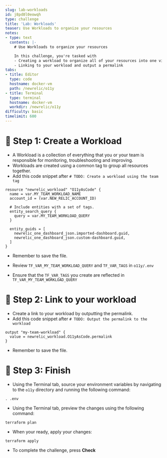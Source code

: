 ```yaml
---
slug: lab-workloads
id: j8pd8l0eowqh
type: challenge
title: 'Lab: Workloads'
teaser: Use Workloads to organize your resources
notes:
- type: text
  contents: |-
    # Use Workloads to organize your resources

    In this challenge, you're tasked with
    - Creating a workload to organize all of your resources into one view (Full Stack)
    - Linking to your workload and output a permalink
tabs:
- title: Editor
  type: code
  hostname: docker-vm
  path: /newrelic/o11y
- title: Terminal
  type: terminal
  hostname: docker-vm
  workdir: /newrelic/o11y
difficulty: basic
timelimit: 600
---
```

🧪 Step 1: Create a Workload
=======================

- A Workload is a collection of everything that you or your team is responsible for monitoring, troubleshooting and improving.
- Workloads are created using a common tag to group all resources together.
- Add this code snippet after `# TODO: Create a workload using the team tag`

```
resource "newrelic_workload" "O11yAsCode" {
  name = var.MY_TEAM_WORKLOAD_NAME
  account_id = (var.NEW_RELIC_ACCOUNT_ID)

  # Include entities with a set of tags.
  entity_search_query {
    query = var.MY_TEAM_WORKLOAD_QUERY
  }

  entity_guids = [
    newrelic_one_dashboard_json.imported-dashboard.guid,
    newrelic_one_dashboard_json.custom-dashboard.guid,
  ]
}
```

- Remember to save the file.

- Review `TF_VAR_MY_TEAM_WORKLOAD_QUERY` and `TF_VAR_TAGS` in `o11y/.env`
- Ensure that the `TF_VAR_TAGS` you create are reflected in `TF_VAR_MY_TEAM_WORKLOAD_QUERY`

🧪 Step 2: Link to your workload
=======================

- Create a link to your workload by outputting the permalink.
- Add this code snippet after `# TODO: Output the permalink to the workload`

```
output "my-team-workload" {
  value = newrelic_workload.O11yAsCode.permalink
}
```

- Remember to save the file.

🏁 Step 3: Finish
=======================
- Using the Terminal tab, source your environment variables by navigating to the `o11y` directory and running the following command:

```
. .env
```

- Using the Terminal tab, preview the changes using the following command:

```
terraform plan
```

- When your ready, apply your changes:

```
terraform apply
```

- To complete the challenge, press **Check**
